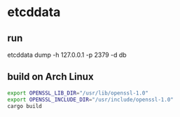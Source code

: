 etcddata
===
## run
etcddata dump -h 127.0.0.1 -p 2379 -d db

## build on Arch Linux
``` bash
export OPENSSL_LIB_DIR="/usr/lib/openssl-1.0"
export OPENSSL_INCLUDE_DIR="/usr/include/openssl-1.0"
cargo build
```